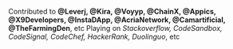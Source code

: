 
Contributed to **@Leverj, @Kira, @Voyyp, @ChainX, @Appics, @X9Developers, @InstaDApp, @AcriaNetwork, @Camartificial, @TheFarmingDen**, etc
Playing on *Stackoverflow, CodeSandbox, CodeSignal, CodeChef, HackerRank, Duolinguo*, etc
